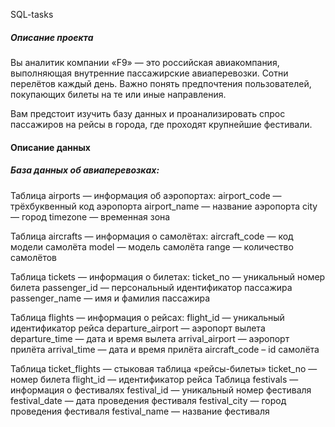 SQL-tasks

##### Описание проекта
Вы аналитик компании «F9» — это российская авиакомпания, выполняющая внутренние пассажирские авиаперевозки. 
Сотни перелётов каждый день. Важно понять предпочтения пользователей, покупающих билеты на те или иные направления.

Вам предстоит изучить базу данных и проанализировать спрос пассажиров на рейсы в города, где проходят крупнейшие фестивали.

#### Описание данных

##### База данных об авиаперевозках:

Таблица airports — информация об аэропортах:
airport_code — трёхбуквенный код аэропорта
airport_name — название аэропорта
city — город
timezone — временная зона

Таблица aircrafts — информация о самолётах:
aircraft_code — код модели самолёта
model — модель самолёта
range — количество самолётов

Таблица tickets — информация о билетах:
ticket_no — уникальный номер билета
passenger_id — персональный идентификатор пассажира
passenger_name — имя и фамилия пассажира

Таблица flights — информация о рейсах:
flight_id — уникальный идентификатор рейса
departure_airport — аэропорт вылета
departure_time — дата и время вылета
arrival_airport — аэропорт прилёта
arrival_time — дата и время прилёта
aircraft_code – id самолёта

Таблица ticket_flights — стыковая таблица «рейсы-билеты»
ticket_no — номер билета
flight_id — идентификатор рейса
Таблица festivals — информация о фестивалях
festival_id — уникальный номер фестиваля
festival_date — дата проведения фестиваля
festival_city — город проведения фестиваля
festival_name — название фестиваля
